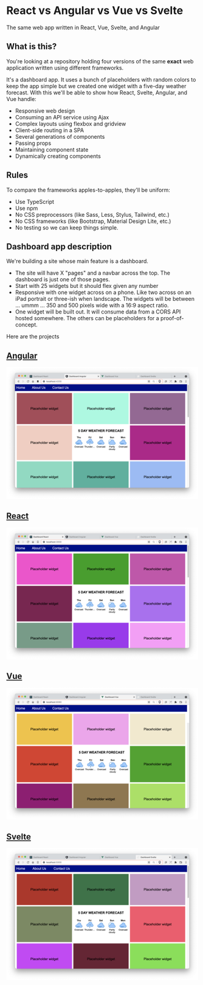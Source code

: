 # React vs Angular vs Vue vs Svelte
The same web app written in React, Vue, Svelte, and Angular

## What is this?
You're looking at a repository holding four versions of the same **exact** web application written using different frameworks.

It's a dashboard app. It uses a bunch of placeholders with random colors to keep the app simple but we created one widget with a five-day weather forecast. With this we'll be able to show how React, Svelte, Angular, and Vue handle:
- Responsive web design
- Consuming an API service using Ajax
- Complex layouts using flexbox and gridview
- Client-side routing in a SPA
- Several generations of components
- Passing props
- Maintaining component state
- Dynamically creating components

## Rules
To compare the frameworks apples-to-apples, they'll be uniform:
- Use TypeScript
- Use npm
- No CSS preprocessors (like Sass, Less, Stylus, Tailwind, etc.)
- No CSS frameworks (like Bootstrap, Material Design Lite, etc.)
- No testing so we can keep things simple.

## Dashboard app description
We're building a site whose main feature is a dashboard. 
- The site will have X "pages" and a navbar across the top. The dashboard is just one of those pages.
- Start with 25 widgets but it should flex given any number
- Responsive with one widget across on a phone. Like two across on an iPad portrait or three-ish when landscape. The widgets will be between ... ummm ... 350 and 500 pixels wide with a 16:9 aspect ratio.
- One widget will be built out. It will consume data from a CORS API hosted somewhere. The others can be placeholders for a proof-of-concept.

Here are the projects
## [Angular](./dashboard-angular)
![Screengrab with Angular](./screenshots/angular.png)

## [React](./dashboard-react)
![Screengrab with React](./screenshots/react.png)

## [Vue](./dashboard-vue)
![Screengrab with Vue](./screenshots/vue.png)

## [Svelte](./dashboard-svelte)
![Screengrab with Svelte](./screenshots/svelte.png)
